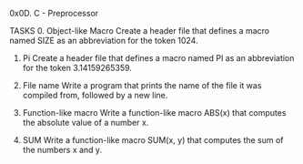0x0D. C - Preprocessor

TASKS
0. Object-like Macro
Create a header file that defines a macro named SIZE as an abbreviation for the token 1024.


1. Pi
Create a header file that defines a macro named PI as an abbreviation for the token 3.14159265359.


2. File name
Write a program that prints the name of the file it was compiled from, followed by a new line.


3. Function-like macro
Write a function-like macro ABS(x) that computes the absolute value of a number x.


4. SUM
Write a function-like macro SUM(x, y) that computes the sum of the numbers x and y.
